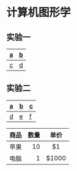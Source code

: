 # 计算机图形学

## 实验一

|[a](./test1/a_r.html)|[b](./test1/b_r_t.html)|
| ----- | ----- |
|[c](./test1/c_r_t.html)|[d](./test1/d_r_t.html)|

## 实验二
|[a](./test2/test2.html)|[b](./test2/test2.html)|[c](./test2/test2.html)|
| ----- | ----- | ----- |
|[d](./test2/test2.html)|[e](./test2/test2.html)|[f](./test2/test2.html)|


|商品|数量|单价|
|-|-------:|:------:|
|苹果|10|\$1|
|电脑|1|\$1000|
